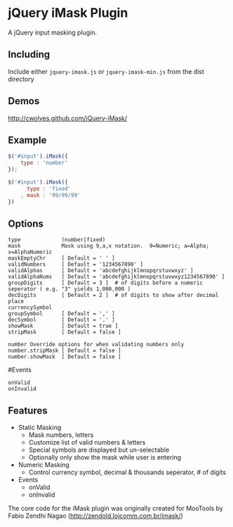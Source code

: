 # jQuery iMask Plugin

  A jQuery input masking plugin.

## Including

  Include either `jquery-imask.js` or `jquery-imask-min.js` from the dist directory

## Demos

  http://cwolves.github.com/jQuery-iMask/

## Example

```js
$('#input').iMask({
    type : 'number'
});

$('#input').iMask({
      type : 'fixed'
    , mask : '99/99/99'
})
```

## Options

```
type             (number|fixed)
mask             Mask using 9,a,x notation.  9=Numeric; a=Alpha; x=AlphaNumeric
maskEmptyChr     [ Default = ' ' ]
validNumbers     [ Default = '1234567890' ]
validAlphas      [ Default = 'abcdefghijklmnopqrstuvwxyz' ]
validAlphaNums   [ Default = 'abcdefghijklmnopqrstuvwxyz1234567890' ]
groupDigits      [ Default = 3 ]  # of digits before a numeric seperator ( e.g. "3" yields 1,000,000 )
decDigits        [ Default = 2 ]  # of digits to show after decimal place
currencySymbol
groupSymbol      [ Default = ',' ]
decSymbol        [ Default = '.' ]
showMask         [ Default = true ]
stripMask        [ Default = false ]

number Override options for when validating numbers only
number.stripMask [ Default = false ]
number.showMask  [ Default = false ]
```

#Events

```
onValid
onInvalid
```


## Features
- Static Masking
   - Mask numbers, letters
   - Customize list of valid numbers & letters
   - Special symbols are displayed but un-selectable
   - Optionally only show the mask while user is entering
- Numeric Masking
    - Control currency symbol, decimal & thousands seperator, # of digits
- Events
    - onValid
    - onInvalid

The core code for the iMask plugin was originally created for MooTools by Fabio Zendhi Nagao (http://zendold.lojcomm.com.br/imask/)